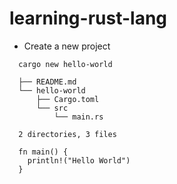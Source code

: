# learning-rust-lang

- Create a new project 
```
  cargo new hello-world

  ├── README.md
  └── hello-world
      ├── Cargo.toml
      └── src
          └── main.rs

  2 directories, 3 files

  fn main() {
    println!("Hello World")
  }
```
